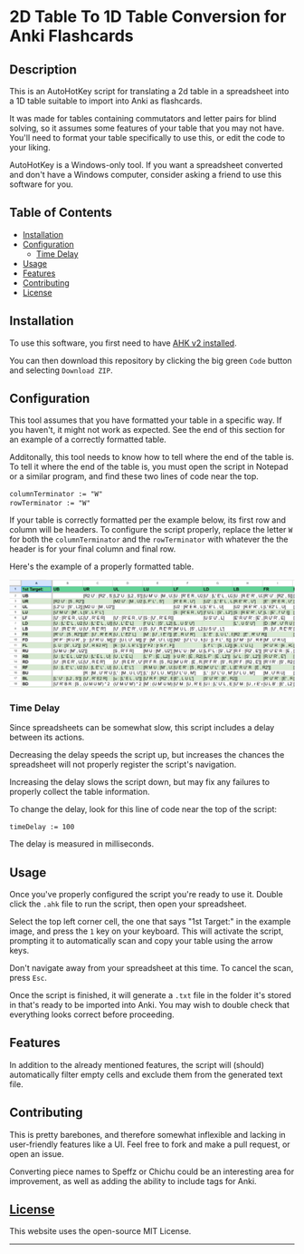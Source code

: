 # 2D Table To 1D Table Conversion for Anki Flashcards

## Description 

This is an AutoHotKey script for translating a 2d table in a spreadsheet into a 1D table suitable to import into Anki as 
flashcards. 

It was made for tables containing commutators and letter pairs for blind solving, so it assumes some features of your table that you may not have. You'll need to format your table specifically to use this, or edit the code to your liking. 

AutoHotKey is a Windows-only tool. If you want a spreadsheet converted and don't have a Windows computer, consider asking a friend to use this software for you. 

## Table of Contents

* [Installation](#installation)
* [Configuration](#configuration)
    * [Time Delay](#time-delay)
* [Usage](#usage)
* [Features](#features)
* [Contributing](#contributing)
* [License](#license)

## Installation

To use this software, you first need to have [AHK v2 installed](https://www.autohotkey.com/docs/v2/howto/Install.htm). 

You can then download this repository by clicking the big green `Code` button and selecting `Download ZIP`. 

## Configuration

This tool assumes that you have formatted your table in a specific way. If you haven't, it might not work as expected. See the end of this section for an example of a correctly formatted table. 

Additonally, this tool needs to know how to tell where the end of the table is. To tell it where the end of the table is, you must open the script in Notepad or a similar program, and find these two lines of code near the top. 

```
columnTerminator := "W"
rowTerminator := "W"
```

If your table is correctly formatted per the example below, its first row and column will be headers. To configure the script properly, replace the letter `W` for both the `columnTerminator` and the `rowTerminator` with whatever the the header is for your final column and final row.

Here's the example of a properly formatted table. 

![Example Table](media/example_table.png)

### Time Delay

Since spreadsheets can be somewhat slow, this script includes a delay between its actions. 

Decreasing the delay speeds the script up, but increases the chances the spreadsheet will not properly register the script's navigation. 

Increasing the delay slows the script down, but may fix any failures to properly collect the table information. 

To change the delay, look for this line of code near the top of the script:

```
timeDelay := 100 
```

The delay is measured in milliseconds.

## Usage 

Once you've properly configured the script you're ready to use it. Double click the `.ahk` file to run the script, then open your spreadsheet. 

Select the top left corner cell, the one that says "1st Target:" in the example image, and press the `1` key on your keyboard. This will activate the script, prompting it to automatically scan and copy your table using the arrow keys. 

Don't navigate away from your spreadsheet at this time. To cancel the scan, press `Esc`.

Once the script is finished, it will generate a `.txt` file in the folder it's stored in that's ready to be imported into Anki. You may wish to double check that everything looks correct before proceeding.

## Features

In addition to the already mentioned features, the script will (should) automatically filter empty cells and exclude them from the generated text file. 

## Contributing

This is pretty barebones, and therefore somewhat inflexible and lacking in user-friendly features like a UI. Feel free to fork and make a pull request, or open an issue. 

Converting piece names to Speffz or Chichu could be an interesting area for improvement, as well as adding the ability to include tags for Anki. 

## [License](./LICENSE)
This website uses the open-source MIT License.

--- 